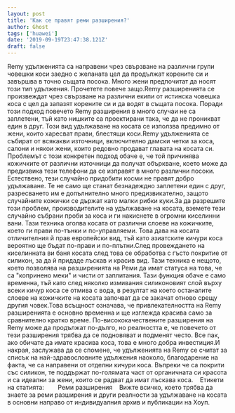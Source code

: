 ```yaml
---
layout: post
title: 'Как се правят реми разширения?'
author: Ghost
tags: ['huawei']
date: '2019-09-19T23:47:38.121Z'
draft: false
---
```


Remy удълженията са направени чрез свързване на различни групи човешки коси заедно с желаната цел да продължат корените си и завършва в точно същата посока. Много жени предпочитат да носят този тип удължения. Прочетете повече защо.Remy разширенията се произвеждат чрез свързване на различни екипи от истинска човешка коса с цел да запазят корените си и да водят в същата посока. Поради този подход повечето Remy разширения в много случаи не са заплетени, тъй като нишките са проектирани така, че да не проникват един в друг. Този вид удължаване на косата се използва предимно от жени, които харесват прави, блестящи коси.Remy удълженията се събират от всякакви източници, включително дамски четки за коса, салони и някои жени, които редовно продават главата на косата си. Проблемът с този конкретен подход обаче е, че той причинява кожичките от различни източници да получат объркване, което може да предизвика тези телефони да се изправят в много различни посоки. Естествено, тези случайно придобити косми не правят добро удължаване. Те не само ще станат безнадеждно заплетени един с друг, разресването им е допълнително много предизвикателно, защото случайните кожички се държат като малки рибки куки.За да разрешите този проблем, производителите на удължаване на косата, вземете тези случайно събрани проби за коса и ги накиснете в огромни киселинни вани. Тази техника оголва косата от различни слоеве на кожичките, което ги прави по-тънки и по-управляеми. Това дава на косата отличителния й прав европейски вид, тъй като азиатските кичури коса вероятно ще бъдат по-прави и по-плътни.След провеждането на киселинната ви баня косата след това се обработва с гъсто покритие от силикон, за да й придаде лъскав и красив вид. Тази техника е нещото, което позволява на разширенията на Реми да имат статуса на това, че са "копринено меки" и чисти от заплитания. Тази функция обаче е само временна, тъй като след няколко измивания силиконовият слой върху всеки кичур коса се отмива с вода, в резултат на което останалите слоеве на кожичките на косата започват да се закачат отново срещу другия човек.Това всъщност означава, че привлекателността на Remy разширенията е основно временна и ще изглежда красива само за сравнително кратко време. По-висококачествените разширения на Remy може да продължат по-дълго, но реалността е, че повечето от тези разширения трябва да се подновяват и подменят често. Все пак, ако обичате да имате красива коса, това е много добра инвестиция.И накрая, заслужава да се спомене, че удълженията на Remy се считат за списък на най-здравословните удължения наоколо, благодарение на факта, че са направени от отделни кичури коса. Въпреки че са покрити със силикон, те поддържат по-голямата част от органичната си красота и са идеални за жени, които се радват да имат лъскава коса.    Етикети на статията:        Реми разширения    Вижте всичко, което трябва да знаете за реми разширения и други реалности за удължаване на косата в основни направо от индивидуалния архив и публикации на Хоуп.
